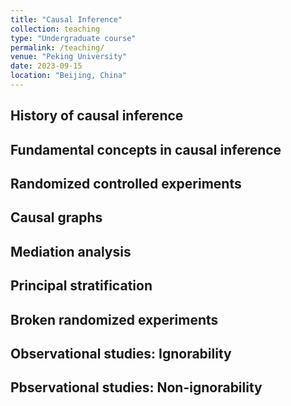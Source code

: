 ```yaml
---
title: "Causal Inference"
collection: teaching
type: "Undergraduate course"
permalink: /teaching/
venue: "Peking University"
date: 2023-09-15
location: "Beijing, China"
---
```


History of causal inference
---
Fundamental concepts in causal inference
---
Randomized controlled experiments
---
Causal graphs
---
Mediation analysis
---
Principal stratification
---
Broken randomized experiments
---
Observational studies: Ignorability
---
Pbservational studies: Non-ignorability
---

